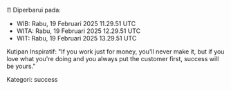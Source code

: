 ⏰ Diperbarui pada:
- WIB: Rabu, 19 Februari 2025 11.29.51 UTC
- WITA: Rabu, 19 Februari 2025 12.29.51 UTC
- WIT: Rabu, 19 Februari 2025 13.29.51 UTC

Kutipan Inspiratif:
"If you work just for money, you'll never make it, but if you love what you're doing and you always put the customer first, success will be yours."


Kategori: success

